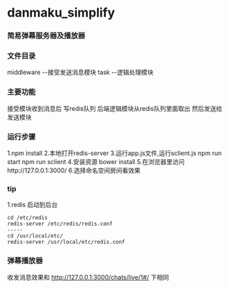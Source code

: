 # danmaku_simplify
### 简易弹幕服务器及播放器
### 文件目录
middleware --接受发送消息模块
task --逻辑处理模块

### 主要功能
接受模块收到消息后 写redis队列 后端逻辑模块从redis队列里面取出 然后发送给发送模块

### 运行步骤
1.npm install
2.本地打开redis-server
3.运行app.js文件,运行sclient.js
    npm run start
    npm run sclient
4.安装资源
    bower install
5.在浏览器里访问http://127.0.0.1:3000/
6.选择命名空间房间看效果



### tip
1.redis 启动到后台
```
cd /etc/redis
redis-server /etc/redis/redis.conf
-----
cd /usr/local/etc/
redis-server /usr/local/etc/redis.conf
```



### 弹幕播放器
收发消息效果和 http://127.0.0.1:3000/chats/live/1#/  下相同